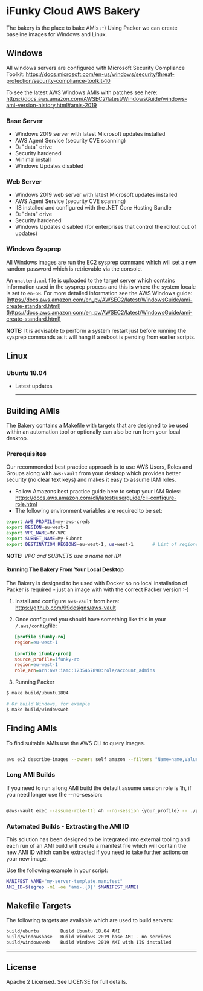 # iFunky Cloud AWS Bakery

The bakery is the place to bake AMIs :-) Using Packer we can create baseline images for Windows and Linux.  

## Windows

All windows servers are configured with Microsoft Security Compliance Toolkit: https://docs.microsoft.com/en-us/windows/security/threat-protection/security-compliance-toolkit-10

To see the latest AWS Windows AMIs with patches see here: https://docs.aws.amazon.com/AWSEC2/latest/WindowsGuide/windows-ami-version-history.html#amis-2019

### Base Server

- Windows 2019 server with latest Microsoft updates installed
- AWS Agent Service (security CVE scanning)
- D: "data" drive
- Security hardened
- Minimal install
- Windows Updates disabled

### Web Server

- Windows 2019 web server with latest Microsoft updates installed
- AWS Agent Service (security CVE scanning)
- IIS installed and configured with the .NET Core Hosting Bundle
- D: "data" drive
- Security hardened
- Windows Updates disabled (for enterprises that control the rollout out of updates)

### Windows Sysprep

All Windows images are run the EC2 sysprep command which will set a new random password which is retrievable via the console.

An `unattend.xml` file is uploaded to the target server which contains information used in the sysprep process and this is where the system locale is set to `en-GB`.
For more detailed information see the AWS Windows guide: [https://docs.aws.amazon.com/en_pv/AWSEC2/latest/WindowsGuide/ami-create-standard.html](https://docs.aws.amazon.com/en_pv/AWSEC2/latest/WindowsGuide/ami-create-standard.html)

__NOTE:__ It is advisable to perform a system restart just before running the sysprep commands as it will hang if a reboot is pending from earlier scripts.

## Linux

### Ubuntu 18.04

- Latest updates

  ------

  


## Building AMIs

The Bakery contains a Makefile with targets that are designed to be used within an automation tool or optionally can also be run from your local desktop.

### Prerequisites
Our recommended best practice approach is to use AWS Users, Roles and Groups along with `aws-vault` from your desktop which provides better security (no clear text keys) and makes it easy to assume IAM roles.

- Follow Amazons best practice guide here to setup your IAM Roles: https://docs.aws.amazon.com/cli/latest/userguide/cli-configure-role.html
- The following environment variables are required to be set:

````bash
export AWS_PROFILE=my-aws-creds
export REGION=eu-west-1
export VPC_NAME=MY-VPC
export SUBNET_NAME=My-Subnet
export DESTINATION_REGIONS=eu-west-1, us-west-1       # List of regions to copy the iamge
````
__NOTE:__ *VPC and SUBNETS use a name not ID!*

#### **Running The Bakery From Your Local Desktop**

The Bakery is designed to be used with Docker so no local installation of Packer is required - just an image with with the correct Packer version :-)

1. Install and configure `aws-vault` from here: https://github.com/99designs/aws-vault

2. Once configured you should have something like this in your `/.aws/config`file:

```ini
   [profile ifunky-ro]
   region=eu-west-1
       
   [profile ifunky-prod]
   source_profile=ifunky-ro
   region=eu-west-1
   role_arn=arn:aws:iam::1235467890:role/account_admins
```
3. Running Packer


````bash
$ make build/ubuntu1804

# Or build Windows, for example
$ make build/windowsweb
````

## Finding AMIs

To find suitable AMIs use the AWS CLI to query images.

```bash

aws ec2 describe-images --owners self amazon --filters "Name=name,Values=Windows_Server-2019-English-Full-Base-20*"

```

### Long AMI Builds

If you need to run a long AMI build the default assume session role is 1h, if you need longer use the --no-session:

```bash

@aws-vault exec --assume-role-ttl 4h --no-session {your_profile} -- ./packer build windows_2019_simple.json

```

### Automated Builds - Extracting the AMI ID

This solution has been designed to be integrated into external tooling and each run of an AMI build will create a manifest file which will contain the new AMI ID which can be extracted if you need to take further actions on your new image.

Use the following example in your script:

````bash
MANIFEST_NAME="my-server-template.manifest"
AMI_ID=$(egrep -m1 -oe 'ami-.{8}' $MANIFEST_NAME)

````


## Makefile Targets

The following targets are available which are used to build servers:

```bash
build/ubuntu 		Build Ubuntu 18.04 AMI
build/windowsbase 	Build Windows 2019 base AMI - no services
build/windowsweb 	Build Windows 2019 AMI with IIS installed

```

------



## License

Apache 2 Licensed. See LICENSE for full details.

```

```

```